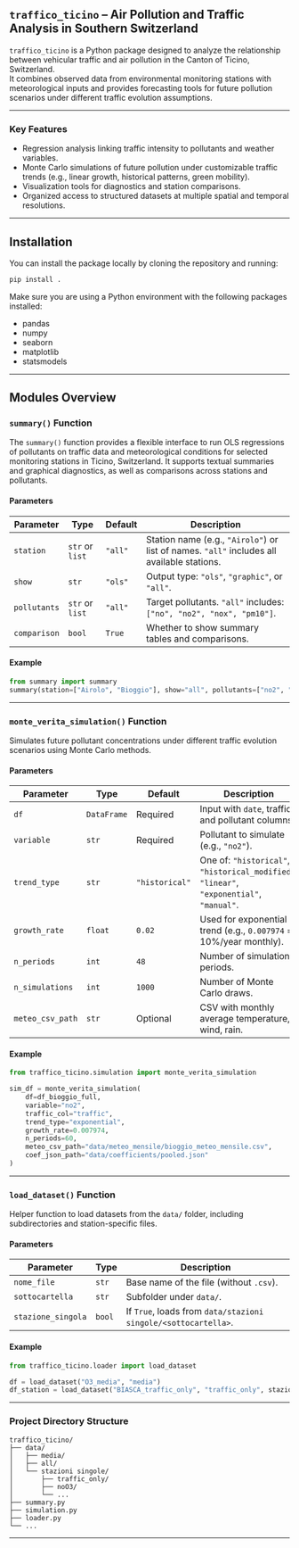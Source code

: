 ## `traffico_ticino` – Air Pollution and Traffic Analysis in Southern Switzerland

`traffico_ticino` is a Python package designed to analyze the relationship between vehicular traffic and air pollution in the Canton of Ticino, Switzerland.  
It combines observed data from environmental monitoring stations with meteorological inputs and provides forecasting tools for future pollution scenarios under different traffic evolution assumptions.

---

### Key Features

- Regression analysis linking traffic intensity to pollutants and weather variables.
- Monte Carlo simulations of future pollution under customizable traffic trends (e.g., linear growth, historical patterns, green mobility).
- Visualization tools for diagnostics and station comparisons.
- Organized access to structured datasets at multiple spatial and temporal resolutions.

---

## Installation

You can install the package locally by cloning the repository and running:

```bash
pip install .
```

Make sure you are using a Python environment with the following packages installed:
- pandas
- numpy
- seaborn
- matplotlib
- statsmodels

---

## Modules Overview

### `summary()` Function

The `summary()` function provides a flexible interface to run OLS regressions of pollutants on traffic data and meteorological conditions for selected monitoring stations in Ticino, Switzerland. It supports textual summaries and graphical diagnostics, as well as comparisons across stations and pollutants.

#### Parameters

| Parameter     | Type              | Default    | Description |
|---------------|-------------------|------------|-------------|
| `station`     | `str` or `list`   | `"all"`    | Station name (e.g., `"Airolo"`) or list of names. `"all"` includes all available stations. |
| `show`        | `str`             | `"ols"`    | Output type: `"ols"`, `"graphic"`, or `"all"`. |
| `pollutants`  | `str` or `list`   | `"all"`    | Target pollutants. `"all"` includes: `["no", "no2", "nox", "pm10"]`. |
| `comparison`  | `bool`            | `True`     | Whether to show summary tables and comparisons. |

#### Example

```python
from summary import summary
summary(station=["Airolo", "Bioggio"], show="all", pollutants=["no2", "pm10"])
```

---

### `monte_verita_simulation()` Function

Simulates future pollutant concentrations under different traffic evolution scenarios using Monte Carlo methods.

#### Parameters

| Parameter        | Type     | Default | Description |
|------------------|----------|---------|-------------|
| `df`             | `DataFrame` | Required | Input with `date`, traffic, and pollutant columns. |
| `variable`       | `str`    | Required | Pollutant to simulate (e.g., `"no2"`). |
| `trend_type`     | `str`    | `"historical"` | One of: `"historical"`, `"historical_modified"`, `"linear"`, `"exponential"`, `"manual"`. |
| `growth_rate`    | `float`  | `0.02`  | Used for exponential trend (e.g., `0.007974` = 10%/year monthly). |
| `n_periods`      | `int`    | `48`    | Number of simulation periods. |
| `n_simulations`  | `int`    | `1000`  | Number of Monte Carlo draws. |
| `meteo_csv_path` | `str`    | Optional | CSV with monthly average temperature, wind, rain. |

####  Example

```python
from traffico_ticino.simulation import monte_verita_simulation

sim_df = monte_verita_simulation(
    df=df_bioggio_full,
    variable="no2",
    traffic_col="traffic",
    trend_type="exponential",
    growth_rate=0.007974,
    n_periods=60,
    meteo_csv_path="data/meteo_mensile/bioggio_meteo_mensile.csv",
    coef_json_path="data/coefficients/pooled.json"
)
```

---

### `load_dataset()` Function

Helper function to load datasets from the `data/` folder, including subdirectories and station-specific files.

#### Parameters

| Parameter          | Type    | Description |
|--------------------|---------|-------------|
| `nome_file`        | `str`   | Base name of the file (without `.csv`). |
| `sottocartella`    | `str`   | Subfolder under `data/`. |
| `stazione_singola` | `bool`  | If `True`, loads from `data/stazioni singole/<sottocartella>`. |

####  Example

```python
from traffico_ticino.loader import load_dataset

df = load_dataset("O3_media", "media")
df_station = load_dataset("BIASCA_traffic_only", "traffic_only", stazione_singola=True)
```

---

###  Project Directory Structure

```
traffico_ticino/
├── data/
│   ├── media/
│   ├── all/
│   └── stazioni singole/
│       ├── traffic_only/
│       ├── noO3/
│       └── ...
├── summary.py
├── simulation.py
├── loader.py
└── ...
```

---